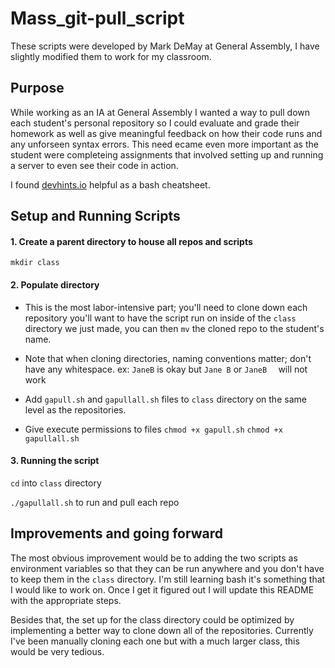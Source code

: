 # Mass_git-pull_script
These scripts were developed by Mark DeMay at General Assembly, I have slightly modified them to work for my classroom.

## Purpose
While working as an IA at General Assembly I wanted a way to pull down each student's personal repository so I could evaluate and grade their homework as well as give meaningful feedback on how their code runs and any unforseen syntax errors. This need ecame even more important as the student were completeing assignments that involved setting up and running a server to even see their code in action.

I found [devhints.io](https://devhints.io/bash) helpful as a bash cheatsheet.

## Setup and Running Scripts

#### 1. Create a parent directory to house all repos and scripts
`mkdir class`

#### 2. Populate directory
- This is the most labor-intensive part; you'll need to clone down each repository you'll want to have the script run on inside of the `class` directory we just made, you can then `mv` the cloned repo to the student's name.

- Note that when cloning directories, naming conventions matter; don't have any whitespace.
ex: `JaneB` is okay but `Jane B` or `JaneB  ` will not work

- Add `gapull.sh` and `gapullall.sh` files to `class` directory on the same level as the repositories.

- Give execute permissions to files
`chmod +x gapull.sh`
`chmod +x gapullall.sh`

#### 3. Running the script
`cd` into `class` directory

`./gapullall.sh` to run and pull each repo

## Improvements and going forward
The most obvious improvement would be to adding the two scripts as environment variables so that they can be run anywhere and you don't have to keep them in the `class` directory. I'm still learning bash it's something that I would like to work on. Once I get it figured out I will update this README with the appropriate steps.

Besides that, the set up for the class directory could be optimized by implementing a better way to clone down all of the repositories. Currently I've been manually cloning each one but with a much larger class, this would be very tedious.
